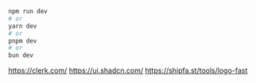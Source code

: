 

```bash
npm run dev
# or
yarn dev
# or
pnpm dev
# or
bun dev
```

https://clerk.com/
https://ui.shadcn.com/
https://shipfa.st/tools/logo-fast